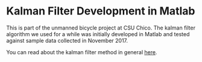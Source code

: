 # Kalman Filter Development in Matlab

This is part of the unmanned bicycle project at CSU Chico. The kalman filter algorithm we used for a while was initially developed in Matlab and tested against sample data collected in November 2017.

You can read about the kalman filter method in general [here](https://en.wikipedia.org/wiki/Kalman_filter). 

